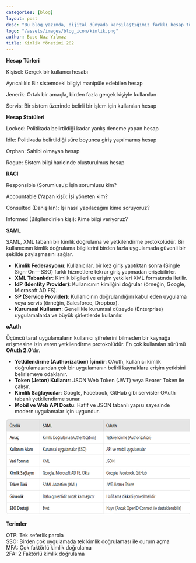 ```yaml
---
categories: [blog]
layout: post
desc: "Bu blog yazımda, dijital dünyada karşılaştığımız farklı hesap türleri ve statülerini açıklayarak başladım. Ardından, bir işin sorumluluk dağılımını gösteren RACI matrisini tanıttım. Özellikle, SAML ve OAuth gibi modern kimlik doğrulama ve yetkilendirme protokollerini detaylıca inceleyerek, nasıl çalıştıklarını ve kullanım alanlarını örneklerle açıkladım. Son olarak da OTP, SSO, MFA ve 2FA gibi sıkça karşılaşılan kimlik yönetimi terimlerini kısaca tanımladım."
logo: "/assets/images/blog_icon/kimlik.png"
author: Buse Naz Yılmaz
title: Kimlik Yönetimi 202
---
```


**Hesap Türleri**

Kişisel: Gerçek bir kullanıcı hesabı

Ayrıcalıklı: Bir sistemdeki bilgiyi manipüle edebilen hesap

Jenerik: Ortak bir amaçla, birden fazla gerçek kişiyle kullanılan

Servis: Bir sistem üzerinde belirli bir işlem için kullanılan hesap

**Hesap Statüleri**

Locked: Politikada belirtildiği kadar yanlış deneme yapan hesap

Idle: Politikada belirtildiği süre boyunca giriş yapılmamış hesap

Orphan: Sahibi olmayan hesap

Rogue: Sistem bilgi haricinde oluşturulmuş hesap

**RACI**

Responsible (Sorumlusu): İşin sorumlusu kim?

Accountable (Yapan kişi): İşi yöneten kim?

Consulted (Danışılan): İşi nasıl yapılacağını kime soruyoruz?

Informed (Bilgilendirilen kişi): Kime bilgi veriyoruz?

**SAML**

SAML, XML tabanlı bir kimlik doğrulama ve yetkilendirme protokolüdür. Bir kullanıcının kimlik doğrulama bilgilerini birden fazla uygulamada güvenli bir şekilde paylaşmasını sağlar.

*   **Kimlik Federasyonu**: Kullanıcılar, bir kez giriş yaptıktan sonra (Single Sign-On — SSO) farklı hizmetlere tekrar giriş yapmadan erişebilirler.
*   **XML Tabanlıdır**: Kimlik bilgileri ve erişim yetkileri XML formatında iletilir.
*   **IdP (Identity Provider)**: Kullanıcının kimliğini doğrular (örneğin, Google, Microsoft AD FS).
*   **SP (Service Provider)**: Kullanıcının doğrulandığını kabul eden uygulama veya servis (örneğin, Salesforce, Dropbox).
*   **Kurumsal Kullanım**: Genellikle kurumsal düzeyde (Enterprise) uygulamalarda ve büyük şirketlerde kullanılır.

**oAuth** 

Üçüncü taraf uygulamaların kullanıcı şifrelerini bilmeden bir kaynağa erişmesine izin veren yetkilendirme protokolüdür. En çok kullanılan sürümü **OAuth 2.0**'dır.

*   **Yetkilendirme (Authorization) İçindir**: OAuth, kullanıcı kimlik doğrulamasından çok bir uygulamanın belirli kaynaklara erişim yetkisini belirlemeye odaklanır.
*   **Token (Jeton) Kullanır**: JSON Web Token (JWT) veya Bearer Token ile çalışır.
*   **Kimlik Sağlayıcılar**: Google, Facebook, GitHub gibi servisler OAuth tabanlı yetkilendirme sunar.
*   **Mobil ve Web API Dostu**: Hafif ve JSON tabanlı yapısı sayesinde modern uygulamalar için uygundur.

<div style="text-align: center;">
  <img src="./assets/images/kimlik/tablo.png" width="700" height="260">
</div>

**Terimler**

OTP: Tek seferlik parola  
SSO: Birden çok uygulamada tek kimlik doğrulaması ile ourum açma  
MFA: Çok faktörlü kimlik doğrulama  
2FA: 2 Faktörlü kimlik doğrulama
